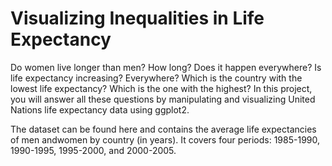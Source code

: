 # Visualizing Inequalities in Life Expectancy
Do women live longer than men? How long? Does it happen everywhere? Is life expectancy increasing? Everywhere? Which is the country with the lowest life expectancy? Which is the one with the highest? In this project, you will answer all these questions by manipulating and visualizing United Nations life expectancy data using ggplot2.

The dataset can be found here and contains the average life expectancies of men andwomen by country (in years). It covers four periods: 1985-1990, 1990-1995, 1995-2000, and 2000-2005.

